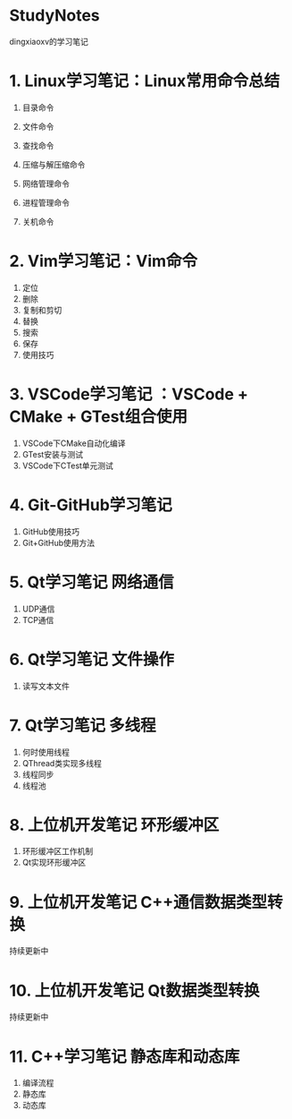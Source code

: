 # StudyNotes
dingxiaoxv的学习笔记

# 1. Linux学习笔记：Linux常用命令总结

1. 目录命令

2. 文件命令

3. 查找命令

4. 压缩与解压缩命令

5. 网络管理命令

6. 进程管理命令

7. 关机命令

# 2. Vim学习笔记：Vim命令

1. 定位
2. 删除
3. 复制和剪切
4. 替换
5. 搜索
6. 保存
7. 使用技巧

# 3. VSCode学习笔记 ：VSCode + CMake + GTest组合使用

1. VSCode下CMake自动化编译
2. GTest安装与测试
3. VSCode下CTest单元测试

# 4. Git-GitHub学习笔记

1. GitHub使用技巧
2. Git+GitHub使用方法

# 5. Qt学习笔记 网络通信

1. UDP通信
2. TCP通信

# 6. Qt学习笔记 文件操作

1. 读写文本文件

# 7. Qt学习笔记 多线程

1. 何时使用线程
1. QThread类实现多线程
1. 线程同步
1. 线程池

# 8. 上位机开发笔记 环形缓冲区

1. 环形缓冲区工作机制
2. Qt实现环形缓冲区

# 9. 上位机开发笔记 C++通信数据类型转换

持续更新中

# 10. 上位机开发笔记 Qt数据类型转换

持续更新中

# 11. C++学习笔记 静态库和动态库

1. 编译流程
2. 静态库
3. 动态库
